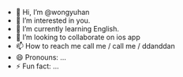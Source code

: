 - 👋 Hi, I’m @wongyuhan
- 👀 I’m interested in you.
- 🌱 I’m currently learning English.
- 💞️ I’m looking to collaborate on ios app 
- 📫 How to reach me call me / call me / ddanddan
- 😄 Pronouns: ...
- ⚡ Fun fact: ...

<!---
wongyuhan/wongyuhan is a ✨ special ✨ repository because its `README.md` (this file) appears on your GitHub profile.
You can click the Preview link to take a look at your changes.
--->
